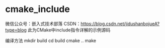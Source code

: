 # cmake_include
微信公众号：嵌入式技术部落
CSDN：https://blog.csdn.net/jidushanbojueA?type=blog
此为CMake中include指令详解的示例源码


编译方法
mkdir build
cd build
cmake ..
make


